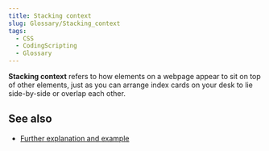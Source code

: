```yaml
---
title: Stacking context
slug: Glossary/Stacking_context
tags:
  - CSS
  - CodingScripting
  - Glossary
---
```

**Stacking context** refers to how elements on a webpage appear to sit on top of other elements, just as you can arrange index cards on your desk to lie side-by-side or overlap each other.

## See also

- [Further explanation and example](/en-US/docs/Web/CSS/CSS_Positioning/Understanding_z_index/The_stacking_context)
